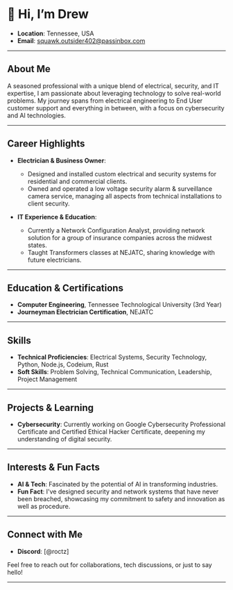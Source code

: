 # 👋 Hi, I’m Drew

- **Location**: Tennessee, USA
- **Email**: squawk.outsider402@passinbox.com

---

## About Me

A seasoned professional with a unique blend of electrical, security, and IT expertise, I am passionate about leveraging technology to solve real-world problems. My journey spans from electrical engineering to End User customer support and everything in between, with a focus on cybersecurity and AI technologies.

---

## Career Highlights

- **Electrician & Business Owner**: 
  - Designed and installed custom electrical and security systems for residential and commercial clients.
  - Owned and operated a low voltage security alarm & surveillance camera service, managing all aspects from technical installations to client security.

- **IT Experience & Education**:
  - Currently a Network Configuration Analyst, providing network solution for a group of insurance companies across the midwest states.
  - Taught Transformers classes at NEJATC, sharing knowledge with future electricians.

---

## Education & Certifications

- **Computer Engineering**, Tennessee Technological University (3rd Year)
- **Journeyman Electrician Certification**, NEJATC

---

## Skills

- **Technical Proficiencies**: Electrical Systems, Security Technology, Python, Node.js, Codeium, Rust
- **Soft Skills**: Problem Solving, Technical Communication, Leadership, Project Management

---

## Projects & Learning

- **Cybersecurity**: Currently working on Google Cybersecurity Professional Certificate and Certified Ethical Hacker Certificate, deepening my understanding of digital security.

---

## Interests & Fun Facts

- **AI & Tech**: Fascinated by the potential of AI in transforming industries.
- **Fun Fact**: I've designed security and network systems that have never been breached, showcasing my commitment to safety and innovation as well as procedure.

---

## Connect with Me

- **Discord**: [@roctz]

Feel free to reach out for collaborations, tech discussions, or just to say hello!

---

<!-- GitHub Stats -->
<!-- Add GitHub stats here using a service like github-readme-stats -->
